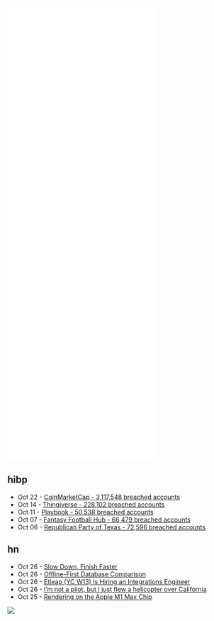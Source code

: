 ![Metrics](https://raw.githubusercontent.com/phixion/phixion/master/metrics.svg)

## hibp

<!--
for https://github.com/phixion/phixion/blob/main/.github/workflows/feeds.yml
-->
<!--START_SECTION:haveibeenpwnd-->
- Oct 22 - [CoinMarketCap - 3,117,548 breached accounts](https://haveibeenpwned.com/PwnedWebsites#CoinMarketCap)
- Oct 14 - [Thingiverse - 228,102 breached accounts](https://haveibeenpwned.com/PwnedWebsites#Thingiverse)
- Oct 11 - [Playbook - 50,538 breached accounts](https://haveibeenpwned.com/PwnedWebsites#Playbook)
- Oct 07 - [Fantasy Football Hub - 66,479 breached accounts](https://haveibeenpwned.com/PwnedWebsites#FantasyFootballHub)
- Oct 06 - [Republican Party of Texas - 72,596 breached accounts](https://haveibeenpwned.com/PwnedWebsites#RepublicanPartyOfTexas)
<!--END_SECTION:haveibeenpwnd-->

## hn

<!--
for https://github.com/phixion/phixion/blob/main/.github/workflows/feeds.yml
-->
<!--START_SECTION:hn-->
- Oct 26 - [Slow Down, Finish Faster](https://briandicroce.com/slow-down-finish-faster/)
- Oct 26 - [Offline-First Database Comparison](https://github.com/pubkey/client-side-databases)
- Oct 26 - [Etleap (YC W13) Is Hiring an Integrations Engineer](https://news.ycombinator.com/item?id=28995191)
- Oct 26 - [I’m not a pilot, but I just flew a helicopter over California](https://www.nytimes.com/2021/10/25/technology/automated-flight-helicopter-skyryse.html)
- Oct 25 - [Rendering on the Apple M1 Max Chip](https://blog.yiningkarlli.com/2021/10/takua-on-m1-max.html)
<!--END_SECTION:hn-->

<!--
for https://yhype.me
-->
![](https://hit.yhype.me/github/profile?user_id=13013670)
